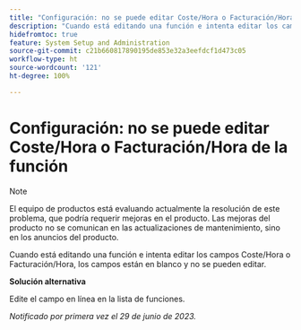 ```yaml
---
title: "Configuración: no se puede editar Coste/Hora o Facturación/Hora de la función"
description: "Cuando está editando una función e intenta editar los campos Coste/Hora o Facturación/Hora, los campos están en blanco y no se pueden editar."
hidefromtoc: true
feature: System Setup and Administration
source-git-commit: c21b660817890195de853e32a3eefdcf1d473c05
workflow-type: ht
source-wordcount: '121'
ht-degree: 100%

---
```



# Configuración: no se puede editar Coste/Hora o Facturación/Hora de la función



>[!NOTE]
>
>El equipo de productos está evaluando actualmente la resolución de este problema, que podría requerir mejoras en el producto. Las mejoras del producto no se comunican en las actualizaciones de mantenimiento, sino en los anuncios del producto.

Cuando está editando una función e intenta editar los campos Coste/Hora o Facturación/Hora, los campos están en blanco y no se pueden editar.

**Solución alternativa**

Edite el campo en línea en la lista de funciones.

_Notificado por primera vez el 29 de junio de 2023._

